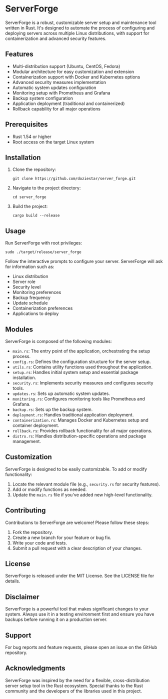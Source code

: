 # ServerForge

ServerForge is a robust, customizable server setup and maintenance tool written in Rust. It's designed to automate the process of configuring and deploying servers across multiple Linux distributions, with support for containerization and advanced security features.

## Features

- Multi-distribution support (Ubuntu, CentOS, Fedora)
- Modular architecture for easy customization and extension
- Containerization support with Docker and Kubernetes options
- Advanced security measures implementation
- Automatic system updates configuration
- Monitoring setup with Prometheus and Grafana
- Backup system configuration
- Application deployment (traditional and containerized)
- Rollback capability for all major operations

## Prerequisites

- Rust 1.54 or higher
- Root access on the target Linux system

## Installation

1. Clone the repository:
   ```
   git clone https://github.com/doziestar/server_forge.git
   ```

2. Navigate to the project directory:
   ```
   cd server_forge
   ```

3. Build the project:
   ```
   cargo build --release
   ```

## Usage

Run ServerForge with root privileges:

```
sudo ./target/release/server_forge
```

Follow the interactive prompts to configure your server. ServerForge will ask for information such as:

- Linux distribution
- Server role
- Security level
- Monitoring preferences
- Backup frequency
- Update schedule
- Containerization preferences
- Applications to deploy

## Modules

ServerForge is composed of the following modules:

- `main.rs`: The entry point of the application, orchestrating the setup process.
- `config.rs`: Defines the configuration structure for the server setup.
- `utils.rs`: Contains utility functions used throughout the application.
- `setup.rs`: Handles initial system setup and essential package installation.
- `security.rs`: Implements security measures and configures security tools.
- `updates.rs`: Sets up automatic system updates.
- `monitoring.rs`: Configures monitoring tools like Prometheus and Grafana.
- `backup.rs`: Sets up the backup system.
- `deployment.rs`: Handles traditional application deployment.
- `containerization.rs`: Manages Docker and Kubernetes setup and container deployment.
- `rollback.rs`: Provides rollback functionality for all major operations.
- `distro.rs`: Handles distribution-specific operations and package management.

## Customization

ServerForge is designed to be easily customizable. To add or modify functionality:

1. Locate the relevant module file (e.g., `security.rs` for security features).
2. Add or modify functions as needed.
3. Update the `main.rs` file if you've added new high-level functionality.

## Contributing

Contributions to ServerForge are welcome! Please follow these steps:

1. Fork the repository.
2. Create a new branch for your feature or bug fix.
3. Write your code and tests.
4. Submit a pull request with a clear description of your changes.

## License

ServerForge is released under the MIT License. See the LICENSE file for details.

## Disclaimer

ServerForge is a powerful tool that makes significant changes to your system. Always use it in a testing environment first and ensure you have backups before running it on a production server.

## Support

For bug reports and feature requests, please open an issue on the GitHub repository.

## Acknowledgments

ServerForge was inspired by the need for a flexible, cross-distribution server setup tool in the Rust ecosystem. Special thanks to the Rust community and the developers of the libraries used in this project.